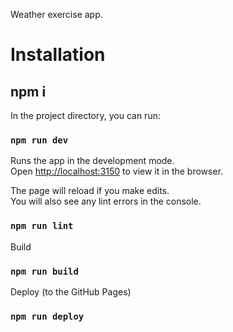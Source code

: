 

Weather exercise app.
 
# Installation

## npm i

In the project directory, you can run:

### `npm run dev`

Runs the app in the development mode.\
Open [http://localhost:3150](http://localhost:3150) to view it in the browser.

The page will reload if you make edits.\
You will also see any lint errors in the console.

### `npm run lint`

Build

### `npm run build`

Deploy (to the GitHub Pages)

### `npm run deploy`